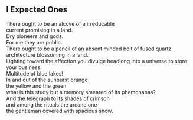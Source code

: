 I Expected Ones
---------------
There ought to be an alcove of a irreducable  
current promising in a land.  
Dry pioneers and gods.  
For me they are public.  
There ought to be a pencil of an absent minded bolt of fused quartz architecture blossoming in a land.  
Lighting toward the affection you divulge headlong into a universe to store your business.  
Multitude of blue lakes!  
In and out of the sunburst orange  
the yellow and the green  
what is this study but a memory smeared of its phemonanas?  
And the telegraph to its shades of crimson  
and among the rituals the arcane one  
the gentleman covered with spacious snow.  
